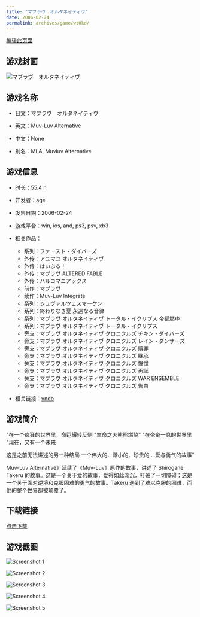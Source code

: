 ```yaml
---
title: "マブラヴ　オルタネイティヴ"
date: 2006-02-24
permalink: archives/game/wt0kd/
---
```

[编辑此页面](https://github.com/ACG-3/ADV3-source/blob/main/source/_posts/%E3%83%9E%E3%83%96%E3%83%A9%E3%83%B4.md)

## 游戏封面

![マブラヴ　オルタネイティヴ](https://pan.timero.xyz/d/onedrive/img_lib_001/%E3%83%9E%E3%83%96%E3%83%A9%E3%83%B4_cover.avif)


## 游戏名称

- 日文：マブラヴ　オルタネイティヴ
- 英文：Muv-Luv Alternative
- 中文：None

- 别名：MLA, Muvluv Alternative


## 游戏信息

- 时长：55.4 h
- 开发者：age
- 发售日期：2006-02-24
- 游戏平台：win, ios, and, ps3, psv, xb3
- 相关作品：
   - 系列：ファースト・ダイバーズ
   - 外传：アユマユ オルタネイティヴ
   - 外传：はいぶる！
   - 外传：マブラヴ ALTERED FABLE
   - 外传：ハルコマニアックス
   - 前作：マブラヴ
   - 续作：Muv-Luv Integrate
   - 系列：シュヴァルツェスマーケン
   - 系列：終わりなき夏 永遠なる音律
   - 系列：マブラヴ オルタネイティヴ トータル・イクリプス 帝都燃ゆ
   - 系列：マブラヴ オルタネイティヴ トータル・イクリプス
   - 旁支：マブラヴ オルタネイティヴ クロニクルズ チキン・ダイバーズ
   - 旁支：マブラヴ オルタネイティヴ クロニクルズ レイン・ダンサーズ
   - 旁支：マブラヴ オルタネイティヴ クロニクルズ 贖罪
   - 旁支：マブラヴ オルタネイティヴ クロニクルズ 継承
   - 旁支：マブラヴ オルタネイティヴ クロニクルズ 憧憬
   - 旁支：マブラヴ オルタネイティヴ クロニクルズ 再誕
   - 旁支：マブラヴ オルタネイティヴ クロニクルズ  WAR ENSEMBLE
   - 旁支：マブラヴ オルタネイティヴ クロニクルズ 告白

- 相关链接：[vndb](https://vndb.org/v92)


## 游戏简介

"在一个疯狂的世界里，命运辗转反侧
"生命之火熊熊燃烧" "在奄奄一息的世界里
"现在，又有一个未来

这是之前无法讲述的另一种结局
一个伟大的、渺小的、珍贵的...
爱与勇气的故事"

Muv-Luv Alternative》延续了《Muv-Luv》原作的故事，讲述了 Shirogane Takeru 的故事。这是一个关于爱的故事，爱得如此深沉，打破了一切障碍；这是一个关于面对逆境和克服困难的勇气的故事。Takeru 遇到了难以克服的困难，而他的整个世界都被颠覆了。




## 下载链接

[点击下载](https://pan.timero.xyz/onedrive/adv_lib_001/%E3%83%9E%E3%83%96%E3%83%A9%E3%83%B4)


## 游戏截图


![Screenshot 1](https://pan.timero.xyz/d/onedrive/img_lib_001/%E3%83%9E%E3%83%96%E3%83%A9%E3%83%B4_Screenshot_1.avif)

![Screenshot 2](https://pan.timero.xyz/d/onedrive/img_lib_001/%E3%83%9E%E3%83%96%E3%83%A9%E3%83%B4_Screenshot_2.avif)

![Screenshot 3](https://pan.timero.xyz/d/onedrive/img_lib_001/%E3%83%9E%E3%83%96%E3%83%A9%E3%83%B4_Screenshot_3.avif)

![Screenshot 4](https://pan.timero.xyz/d/onedrive/img_lib_001/%E3%83%9E%E3%83%96%E3%83%A9%E3%83%B4_Screenshot_4.avif)

![Screenshot 5](https://pan.timero.xyz/d/onedrive/img_lib_001/%E3%83%9E%E3%83%96%E3%83%A9%E3%83%B4_Screenshot_5.avif)

